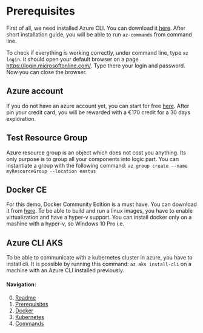 # Prerequisites

First of all, we need installed Azure CLI. You can download it [here](https://docs.microsoft.com/en-us/cli/azure/install-azure-cli-windows?view=azure-cli-latest). After short installation guide, you will be able to run `az-commands` from command line.

To check if everything is working correctly, under command line, type `az login`. It should open your default browser on a page https://login.microsoftonline.com/. Type there your login and password. Now you can close the browser.

## Azure account
If you do not have an azure account yet, you can start for free [here](https://azure.microsoft.com/en-us/free/). After pin your credit card, you will be rewarded with a €170 credit for a 30 days exploration.

## Test Resource Group
Azure resource group is an object which does not cost you anything. Its only purpose is to group all your components into logic part. You can instantiate a group with the following command:
`az group create --name myResourceGroup --location eastus`

## Docker CE
For this demo, Docker Community Edition is a must have. You can download it from [here](https://www.docker.com/get-started). To be able to build and run a linux images, you have to enable virtualization and have a hyper-v support. You can install docker only on a mashine with a hyper-v, so Windows 10 Pro i.e.

## Azure CLI AKS
To be able to communicate with a kubernetes cluster in azure, you have to install cli. It is possible by running this command: `az aks install-cli` on a machine with an Azure CLI installed previously.

#### Navigation:

0. [Readme](README.md)
1. [Prerequisites](01-getting-started-prerequisites.md)
2. [Docker](02-getting-started-docker.md)
3. [Kubernetes](03-getting-started-kubernetes.md)
10. [Commands](10-commands.md)